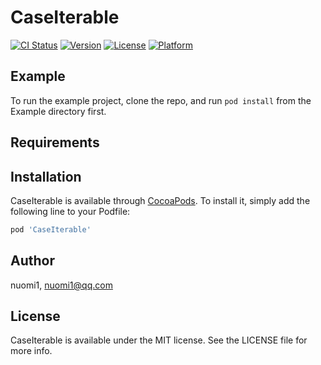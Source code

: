 # CaseIterable

[![CI Status](https://img.shields.io/travis/nuomi1/CaseIterable.svg?style=flat)](https://travis-ci.org/nuomi1/CaseIterable)
[![Version](https://img.shields.io/cocoapods/v/CaseIterable.svg?style=flat)](https://cocoapods.org/pods/CaseIterable)
[![License](https://img.shields.io/cocoapods/l/CaseIterable.svg?style=flat)](https://cocoapods.org/pods/CaseIterable)
[![Platform](https://img.shields.io/cocoapods/p/CaseIterable.svg?style=flat)](https://cocoapods.org/pods/CaseIterable)

## Example

To run the example project, clone the repo, and run `pod install` from the Example directory first.

## Requirements

## Installation

CaseIterable is available through [CocoaPods](https://cocoapods.org). To install
it, simply add the following line to your Podfile:

```ruby
pod 'CaseIterable'
```

## Author

nuomi1, nuomi1@qq.com

## License

CaseIterable is available under the MIT license. See the LICENSE file for more info.
